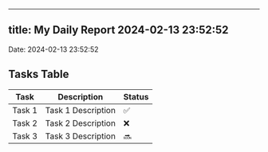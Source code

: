 
---
title: My Daily Report 2024-02-13 23:52:52
---

Date: 2024-02-13 23:52:52

## Tasks Table

| Task | Description | Status |
|------|-------------|--------|
| Task 1 | Task 1 Description | ✅ |
| Task 2 | Task 2 Description | ❌ |
| Task 3 | Task 3 Description | 🔜 |
